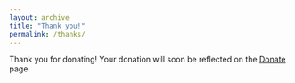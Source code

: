 ```yaml
---
layout: archive
title: "Thank you!"
permalink: /thanks/
---
```


<script type="text/javascript">
window.setTimeout(function(){window.location.href = "/";}, 10000);</script>

Thank you for donating! Your donation will soon be reflected on the
[Donate](/donate/) page.